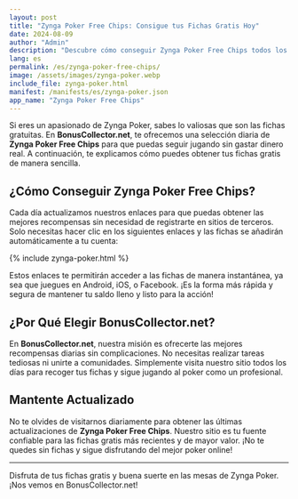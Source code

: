 ```yaml
---
layout: post
title: "Zynga Poker Free Chips: Consigue tus Fichas Gratis Hoy"
date: 2024-08-09
author: "Admin"
description: "Descubre cómo conseguir Zynga Poker Free Chips todos los días con nuestros enlaces actualizados. No te pierdas las últimas recompensas."
lang: es
permalink: /es/zynga-poker-free-chips/
image: /assets/images/zynga-poker.webp
include_file: zynga-poker.html
manifest: /manifests/es/zynga-poker.json
app_name: "Zynga Poker Free Chips"
---
```


Si eres un apasionado de Zynga Poker, sabes lo valiosas que son las fichas gratuitas. En **BonusCollector.net**, te ofrecemos una selección diaria de **Zynga Poker Free Chips** para que puedas seguir jugando sin gastar dinero real. A continuación, te explicamos cómo puedes obtener tus fichas gratis de manera sencilla.

## ¿Cómo Conseguir Zynga Poker Free Chips?

Cada día actualizamos nuestros enlaces para que puedas obtener las mejores recompensas sin necesidad de registrarte en sitios de terceros. Solo necesitas hacer clic en los siguientes enlaces y las fichas se añadirán automáticamente a tu cuenta:

{% include zynga-poker.html %}

Estos enlaces te permitirán acceder a las fichas de manera instantánea, ya sea que juegues en Android, iOS, o Facebook. ¡Es la forma más rápida y segura de mantener tu saldo lleno y listo para la acción!

## ¿Por Qué Elegir BonusCollector.net?

En **BonusCollector.net**, nuestra misión es ofrecerte las mejores recompensas diarias sin complicaciones. No necesitas realizar tareas tediosas ni unirte a comunidades. Simplemente visita nuestro sitio todos los días para recoger tus fichas y sigue jugando al poker como un profesional.

## Mantente Actualizado

No te olvides de visitarnos diariamente para obtener las últimas actualizaciones de **Zynga Poker Free Chips**. Nuestro sitio es tu fuente confiable para las fichas gratis más recientes y de mayor valor. ¡No te quedes sin fichas y sigue disfrutando del mejor poker online!

---

Disfruta de tus fichas gratis y buena suerte en las mesas de Zynga Poker. ¡Nos vemos en BonusCollector.net!